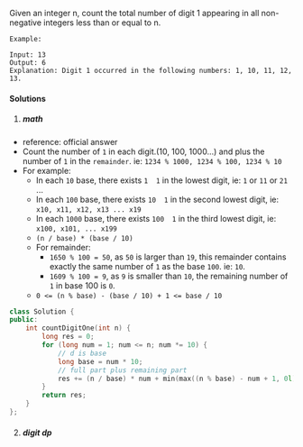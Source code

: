 Given an integer n, count the total number of digit 1 appearing in all non-negative integers less than or equal to n.

```
Example:

Input: 13
Output: 6 
Explanation: Digit 1 occurred in the following numbers: 1, 10, 11, 12, 13.
```

#### Solutions

1. ##### math

- reference: official answer
- Count the number of `1` in each digit.(10, 100, 1000...) and plus the number of `1` in the `remainder`. ie: `1234 % 1000, 1234 % 100, 1234 % 10`
- For example:
    - In each `10` base, there exists `1  1` in the lowest digit, ie: `1` or `11` or `21` ...
    - In each `100` base, there exists `10  1` in the second lowest digit, ie: `x10, x11, x12, x13 ... x19`
    - In each `1000` base, there exists `100  1` in the third lowest digit, ie: `x100, x101, ... x199`
    - `(n / base) * (base / 10)`
    - For remainder:
        - `1650 % 100 = 50`, as `50` is larger than `19`, this remainder contains exactly the same number of `1` as the base `100`. ie: `10`.
        - `1609 % 100 = 9`, as `9` is smaller than `10`, the remaining number of `1` in base 100 is `0`.
    - `0 <= (n % base) - (base / 10) + 1 <= base / 10`

```cpp
class Solution {
public:
    int countDigitOne(int n) {
        long res = 0;
        for (long num = 1; num <= n; num *= 10) {
            // d is base
            long base = num * 10;
            // full part plus remaining part
            res += (n / base) * num + min(max((n % base) - num + 1, 0l), num);
        }
        return res;
    }
};
```


2. ##### digit dp
